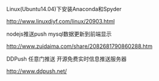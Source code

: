Linux(Ubuntu14.04)下安装Anaconda和Spyder

http://www.linuxdiyf.com/linux/20903.html

nodejs推送push mysql数据更新到前端显示

http://www.zuidaima.com/share/2082681790860288.htm

DDPush  任意门推送  开源免费实时信息推送服务器

http://www.ddpush.net/
